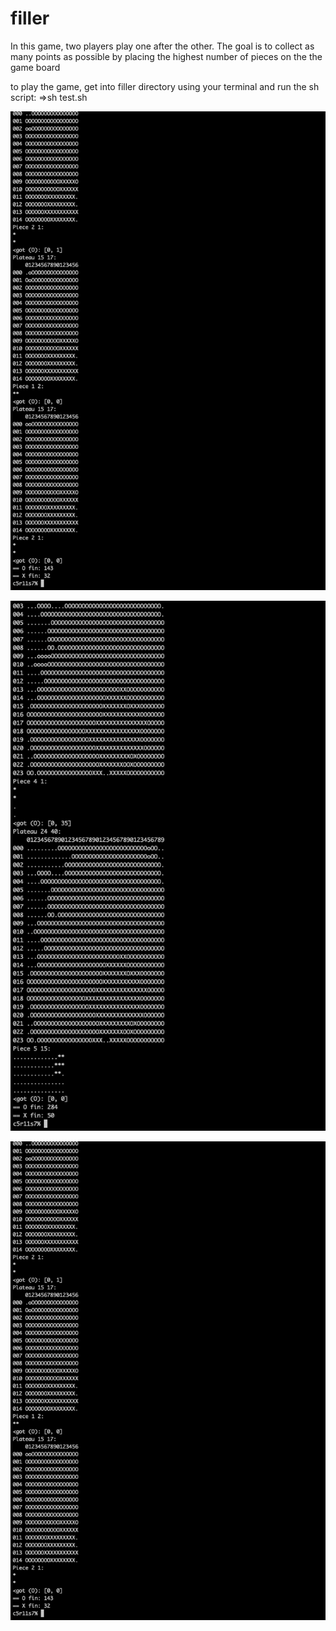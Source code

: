 # filler
In this game, two players play one after the other.
The goal is to collect as many points as possible by placing the highest number of
pieces on the the game board

to play the game, get into filler directory using your terminal and run the sh script:
=>sh test.sh


![map00 image](/screenshots/map00.png)


![map01 image](/screenshots/map01.png)


![map02 image](/screenshots/map00.png)
